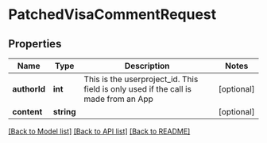 # PatchedVisaCommentRequest

## Properties
Name | Type | Description | Notes
------------ | ------------- | ------------- | -------------
**authorId** | **int** | This is the userproject_id. This field is only used if the call is made from an App | [optional] 
**content** | **string** |  | [optional] 

[[Back to Model list]](../README.md#documentation-for-models) [[Back to API list]](../README.md#documentation-for-api-endpoints) [[Back to README]](../README.md)


